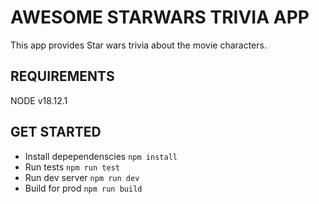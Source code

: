 # AWESOME STARWARS TRIVIA APP
This app provides Star wars trivia about the movie characters.

## REQUIREMENTS
NODE v18.12.1

## GET STARTED
* Install depependenscies `npm install`
* Run tests `npm run test`
* Run dev server `npm run dev`
* Build for prod `npm run build`
